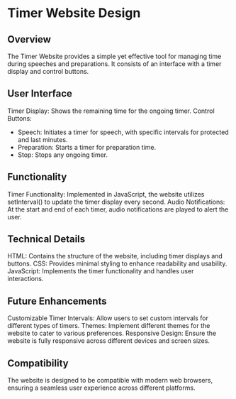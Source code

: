 # Timer Website Design

## Overview
The Timer Website provides a simple yet effective tool for managing time during speeches and preparations. It consists of an interface with a timer display and control buttons.

## User Interface
Timer Display: Shows the remaining time for the ongoing timer.
Control Buttons:
  - Speech: Initiates a timer for speech, with specific intervals for protected and last minutes.
  - Preparation: Starts a timer for preparation time.
  - Stop: Stops any ongoing timer.

## Functionality
Timer Functionality: Implemented in JavaScript, the website utilizes setInterval() to update the timer display every second.
Audio Notifications: At the start and end of each timer, audio notifications are played to alert the user.

## Technical Details
HTML: Contains the structure of the website, including timer displays and buttons.
CSS: Provides minimal styling to enhance readability and usability.
JavaScript: Implements the timer functionality and handles user interactions.

## Future Enhancements
Customizable Timer Intervals: Allow users to set custom intervals for different types of timers.
Themes: Implement different themes for the website to cater to various preferences.
Responsive Design: Ensure the website is fully responsive across different devices and screen sizes.

## Compatibility
The website is designed to be compatible with modern web browsers, ensuring a seamless user experience across different platforms.
